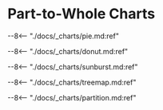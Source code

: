 # Part-to-Whole Charts

--8<-- "./docs/_charts/pie.md:ref"

--8<-- "./docs/_charts/donut.md:ref"

--8<-- "./docs/_charts/sunburst.md:ref"

--8<-- "./docs/_charts/treemap.md:ref"

--8<-- "./docs/_charts/partition.md:ref"